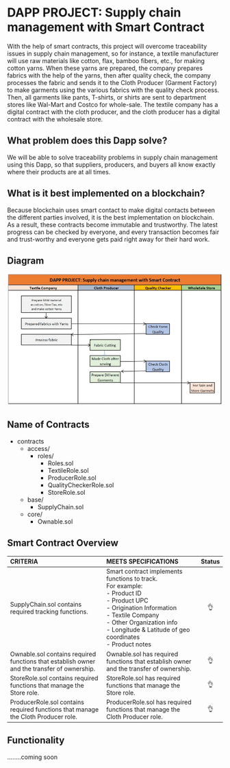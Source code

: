 # DAPP PROJECT: Supply chain management with Smart Contract

With the help of smart contracts, this project will overcome traceability issues in supply chain management, so for instance, a textile manufacturer will use raw materials like cotton, flax, bamboo fibers, etc., for making cotton yarns. When these yarns are prepared, the company prepares fabrics with the help of the yarns, then after quality check, the company processes the fabric and sends it to the Cloth Producer (Garment Factory) to make garments using the various fabrics with the quality check process. Then, all garments like pants, T-shirts, or shirts are sent to department stores like Wal-Mart and Costco for whole-sale.
The textile company has a digital contract with the cloth producer, and the cloth producer has a digital contract with the wholesale store.


## What problem does this Dapp solve?

We will be able to solve traceability problems in supply chain management using this Dapp, so that suppliers, producers, and buyers all know exactly where their products are at all times.

## What is it best implemented on a blockchain?

Because blockchain uses smart contact to make digital contacts between the different parties involved, it is the best implementation on blockchain. As a result, these contracts become immutable and trustworthy. The latest progress can be checked by everyone, and every transaction becomes fair and trust-worthy and everyone gets paid right away for their hard work.

## Diagram
![](docs/diagram.PNG)

## Name of Contracts

 - contracts 	
	 - access/ 		
		 - roles/ 			
			 - Roles.sol
			 - TextileRole.sol
			 - ProducerRole.sol
			 - QualityCheckerRole.sol
			 - StoreRole.sol
	 - base/ 		
		 - SupplyChain.sol 	
	 - core/ 		
		 - Ownable.sol

## Smart Contract Overview

| CRITERIA   | MEETS SPECIFICATIONS |  Status |
|:-------|:--------|:--------:|
| SupplyChain.sol contains required tracking functions. | Smart contract implements functions to track.<br>For example:<br>- Product ID<br>- Product UPC<br>- Origination Information<br>- Textile Company<br>- Other Organization info<br>- Longitude & Latitude of geo coordinates<br>- Product notes  | :ok_hand: |
| Ownable.sol contains required functions that establish owner and the transfer of ownership. | Ownable.sol has required functions that establish owner and the transfer of ownership.  | :ok_hand: |
| StoreRole.sol contains required functions that manage the Store role. | StoreRole.sol has required functions that manage the Store role.  | :ok_hand: |
| ProducerRole.sol contains required functions that manage the Cloth Producer role. | ProducerRole.sol has required functions that manage the Cloth Producer role.  | :ok_hand: |

## Functionality

........coming soon

